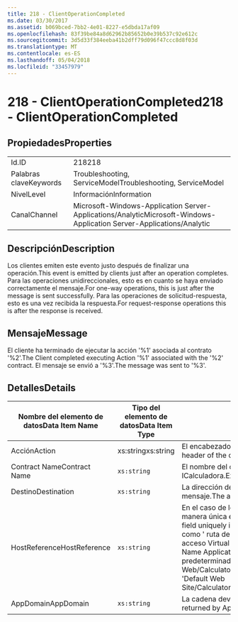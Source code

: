 ```yaml
---
title: 218 - ClientOperationCompleted
ms.date: 03/30/2017
ms.assetid: b069bced-7bb2-4e01-8227-e5dbda17af09
ms.openlocfilehash: 83f39be84a8d62962b85652b0e39b537c92e612c
ms.sourcegitcommit: 3d5d33f384eeba41b2dff79d096f47ccc8d8f03d
ms.translationtype: MT
ms.contentlocale: es-ES
ms.lasthandoff: 05/04/2018
ms.locfileid: "33457979"
---
```

# <a name="218---clientoperationcompleted"></a><span data-ttu-id="92d5f-102">218 - ClientOperationCompleted</span><span class="sxs-lookup"><span data-stu-id="92d5f-102">218 - ClientOperationCompleted</span></span>
## <a name="properties"></a><span data-ttu-id="92d5f-103">Propiedades</span><span class="sxs-lookup"><span data-stu-id="92d5f-103">Properties</span></span>  
  
|||  
|-|-|  
|<span data-ttu-id="92d5f-104">Id.</span><span class="sxs-lookup"><span data-stu-id="92d5f-104">ID</span></span>|<span data-ttu-id="92d5f-105">218</span><span class="sxs-lookup"><span data-stu-id="92d5f-105">218</span></span>|  
|<span data-ttu-id="92d5f-106">Palabras clave</span><span class="sxs-lookup"><span data-stu-id="92d5f-106">Keywords</span></span>|<span data-ttu-id="92d5f-107">Troubleshooting, ServiceModel</span><span class="sxs-lookup"><span data-stu-id="92d5f-107">Troubleshooting, ServiceModel</span></span>|  
|<span data-ttu-id="92d5f-108">Nivel</span><span class="sxs-lookup"><span data-stu-id="92d5f-108">Level</span></span>|<span data-ttu-id="92d5f-109">Información</span><span class="sxs-lookup"><span data-stu-id="92d5f-109">Information</span></span>|  
|<span data-ttu-id="92d5f-110">Canal</span><span class="sxs-lookup"><span data-stu-id="92d5f-110">Channel</span></span>|<span data-ttu-id="92d5f-111">Microsoft-Windows-Application Server-Applications/Analytic</span><span class="sxs-lookup"><span data-stu-id="92d5f-111">Microsoft-Windows-Application Server-Applications/Analytic</span></span>|  
  
## <a name="description"></a><span data-ttu-id="92d5f-112">Descripción</span><span class="sxs-lookup"><span data-stu-id="92d5f-112">Description</span></span>  
 <span data-ttu-id="92d5f-113">Los clientes emiten este evento justo después de finalizar una operación.</span><span class="sxs-lookup"><span data-stu-id="92d5f-113">This event is emitted by clients just after an operation completes.</span></span> <span data-ttu-id="92d5f-114">Para las operaciones unidireccionales, esto es en cuanto se haya enviado correctamente el mensaje.</span><span class="sxs-lookup"><span data-stu-id="92d5f-114">For one-way operations, this is just after the message is sent successfully.</span></span> <span data-ttu-id="92d5f-115">Para las operaciones de solicitud-respuesta, esto es una vez recibida la respuesta.</span><span class="sxs-lookup"><span data-stu-id="92d5f-115">For request-response operations this is after the response is received.</span></span>  
  
## <a name="message"></a><span data-ttu-id="92d5f-116">Mensaje</span><span class="sxs-lookup"><span data-stu-id="92d5f-116">Message</span></span>  
 <span data-ttu-id="92d5f-117">El cliente ha terminado de ejecutar la acción '%1' asociada al contrato '%2'.</span><span class="sxs-lookup"><span data-stu-id="92d5f-117">The Client completed executing Action '%1' associated with the '%2' contract.</span></span> <span data-ttu-id="92d5f-118">El mensaje se envió a '%3'.</span><span class="sxs-lookup"><span data-stu-id="92d5f-118">The message was sent to '%3'.</span></span>  
  
## <a name="details"></a><span data-ttu-id="92d5f-119">Detalles</span><span class="sxs-lookup"><span data-stu-id="92d5f-119">Details</span></span>  
  
|<span data-ttu-id="92d5f-120">Nombre del elemento de datos</span><span class="sxs-lookup"><span data-stu-id="92d5f-120">Data Item Name</span></span>|<span data-ttu-id="92d5f-121">Tipo del elemento de datos</span><span class="sxs-lookup"><span data-stu-id="92d5f-121">Data Item Type</span></span>|<span data-ttu-id="92d5f-122">Descripción</span><span class="sxs-lookup"><span data-stu-id="92d5f-122">Description</span></span>|  
|--------------------|--------------------|-----------------|  
|<span data-ttu-id="92d5f-123">Acción</span><span class="sxs-lookup"><span data-stu-id="92d5f-123">Action</span></span>|<span data-ttu-id="92d5f-124">xs:string</span><span class="sxs-lookup"><span data-stu-id="92d5f-124">xs:string</span></span>|<span data-ttu-id="92d5f-125">El encabezado de acción de SOAP del mensaje saliente.</span><span class="sxs-lookup"><span data-stu-id="92d5f-125">The SOAP action header of the outgoing message.</span></span>|  
|<span data-ttu-id="92d5f-126">Contract Name</span><span class="sxs-lookup"><span data-stu-id="92d5f-126">Contract Name</span></span>|`xs:string`|<span data-ttu-id="92d5f-127">El nombre del contrato.</span><span class="sxs-lookup"><span data-stu-id="92d5f-127">The name of the contract.</span></span> <span data-ttu-id="92d5f-128">Ejemplo: ICalculadora.</span><span class="sxs-lookup"><span data-stu-id="92d5f-128">Example: ICalculator.</span></span>|  
|<span data-ttu-id="92d5f-129">Destino</span><span class="sxs-lookup"><span data-stu-id="92d5f-129">Destination</span></span>|`xs:string`|<span data-ttu-id="92d5f-130">La dirección del punto de conexión de servicio a la que se ha enviado el mensaje.</span><span class="sxs-lookup"><span data-stu-id="92d5f-130">The address of the service endpoint that the message was sent to.</span></span>|  
|<span data-ttu-id="92d5f-131">HostReference</span><span class="sxs-lookup"><span data-stu-id="92d5f-131">HostReference</span></span>|`xs:string`|<span data-ttu-id="92d5f-132">En el caso de los servicios hospedados en web, este campo identifica de manera única el servicio en la jerarquía web.</span><span class="sxs-lookup"><span data-stu-id="92d5f-132">For Web-hosted services, this field uniquely identifies the service in the Web hierarchy.</span></span> <span data-ttu-id="92d5f-133">El formato se define como ' ruta de acceso Virtual de sitio Web de nombre aplicación&#124;ruta de acceso Virtual del servicio&#124;ServiceName'.</span><span class="sxs-lookup"><span data-stu-id="92d5f-133">Its format is defined as 'Web Site Name Application Virtual Path&#124;Service Virtual Path&#124;ServiceName'.</span></span> <span data-ttu-id="92d5f-134">Ejemplo: ' predeterminado sitio Web/CalculatorApplication&#124;/CalculatorService.svc&#124;CalculatorService'.</span><span class="sxs-lookup"><span data-stu-id="92d5f-134">Example: 'Default Web Site/CalculatorApplication&#124;/CalculatorService.svc&#124;CalculatorService'.</span></span>|  
|<span data-ttu-id="92d5f-135">AppDomain</span><span class="sxs-lookup"><span data-stu-id="92d5f-135">AppDomain</span></span>|`xs:string`|<span data-ttu-id="92d5f-136">La cadena devuelta por AppDomain.CurrentDomain.FriendlyName.</span><span class="sxs-lookup"><span data-stu-id="92d5f-136">The string returned by AppDomain.CurrentDomain.FriendlyName.</span></span>|
